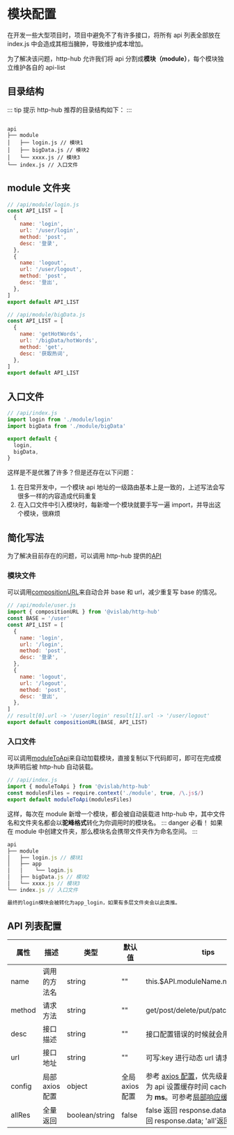 # 模块配置

在开发一些大型项目时，项目中避免不了有许多接口，将所有 api 列表全部放在 index.js 中会造成其相当臃肿，导致维护成本增加。

为了解决该问题，http-hub 允许我们将 api 分割成**模块（module）**，每个模块独立维护各自的 api-list

## 目录结构

::: tip 提示
http-hub 推荐的目录结构如下：
:::

```

api
├── module
│   ├── login.js // 模块1
│   ├── bigData.js // 模块2
│   └── xxxx.js // 模块3
└── index.js // 入口文件
```

## module 文件夹

```javascript
// /api/module/login.js
const API_LIST = [
  {
    name: 'login',
    url: '/user/login',
    method: 'post',
    desc: '登录',
  },
  {
    name: 'logout',
    url: '/user/logout',
    method: 'post',
    desc: '登出',
  },
]
export default API_LIST

// /api/module/bigData.js
const API_LIST = [
  {
    name: 'getHotWords',
    url: '/bigData/hotWords',
    method: 'get',
    desc: '获取热词',
  },
]
export default API_LIST
```

## 入口文件

```javascript
// /api/index.js
import login from './module/login'
import bigData from './module/bigData'

export default {
  login,
  bigData,
}
```

这样是不是优雅了许多？但是还存在以下问题：

1. 在日常开发中，一个模块 api 地址的一级路由基本上是一致的，上述写法会写很多一样的内容造成代码重复
2. 在入口文件中引入模块时，每新增一个模块就要手写一遍 import，并导出这个模块，很麻烦

## 简化写法

为了解决目前存在的问题，可以调用 http-hub 提供的[API](/inner/api.html)

### 模块文件

可以调用[compositionURL](/inner/api.html#compositionurl)来自动合并 base 和 url，减少重复写 base 的情况。

```javascript
// /api/module/user.js
import { compositionURL } from '@vislab/http-hub'
const BASE = '/user'
const API_LIST = [
  {
    name: 'login',
    url: '/login',
    method: 'post',
    desc: '登录',
  },
  {
    name: 'logout',
    url: '/logout',
    method: 'post',
    desc: '登出',
  },
]
// result[0].url -> '/user/login' result[1].url -> '/user/logout'
export default compositionURL(BASE, API_LIST)
```

### 入口文件

可以调用[moduleToApi](/inner/api.html#moduletoapi)来自动加载模块，直接复制以下代码即可，即可在完成模块声明后被 http-hub 自动装载。

```javascript
// /api/index.js
import { moduleToApi } from '@vislab/http-hub'
const modulesFiles = require.context('./module', true, /\.js$/)
export default moduleToApi(modulesFiles)
```

这样，每次在 module 新增一个模块，都会被自动装载进 http-hub 中，其中文件名和文件夹名都会以**驼峰格式**转化为你调用时的模块名。
::: danger 必看！
如果在 module 中创建文件夹，那么模块名会携带文件夹作为命名空间。
:::

```javascript
api
├── module
│   ├── login.js // 模块1
│   ├── app
│   │    └── login.js
│   ├── bigData.js // 模块2
│   └── xxxx.js // 模块3
└── index.js // 入口文件

最终的login模块会被转化为app_login，如果有多层文件夹会以此类推。
```

## API 列表配置

| 属性   | 描述            | 类型           | 默认值          | tips                                                                                                                                                                               | 必填 |
| ------ | --------------- | -------------- | --------------- | ---------------------------------------------------------------------------------------------------------------------------------------------------------------------------------- | ---- |
| name   | 调用的方法名    | string         | ""              | this.\$API.moduleName.name(params)                                                                                                                                                 | 是   |
| method | 请求方法        | string         | ""              | get/post/delete/put/patch                                                                                                                                                          | 是   |
| desc   | 接口描述        | string         | ""              | 接口配置错误的时候就会用到这个                                                                                                                                                     | 是   |
| url    | 接口地址        | string         | ""              | 可写:key 进行动态 url 请求                                                                                                                                                         | 是   |
| config | 局部 axios 配置 | object         | 全局 axios 配置 | 参考 [axios 配置](http://axios-js.com/zh-cn/docs/index.html)，优先级最高。可单独为 api 设置缓存时间 cacheTime，单位为 **ms**。可参考[局部响应缓存](/guide/usage/#局部响应缓存配置) | 否   |
| allRes | 全量返回        | boolean/string | false           | false 返回 response.data.data; true 返回 response.data; 'all'返回 response                                                                                                         | 否   |
